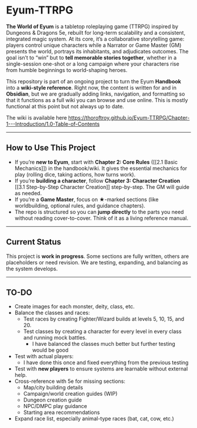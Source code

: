 # Eyum-TTRPG

**The World of Eyum** is a tabletop roleplaying game (TTRPG) inspired by Dungeons & Dragons 5e, rebuilt for long-term scalability and a consistent, integrated magic system. At its core, it’s a collaborative storytelling game: players control unique characters while a Narrator or Game Master (GM) presents the world, portrays its inhabitants, and adjudicates outcomes. The goal isn’t to “win” but to **tell memorable stories together**, whether in a single-session one-shot or a long campaign where your characters rise from humble beginnings to world-shaping heroes.

This repository is part of an ongoing project to turn the Eyum **Handbook** into a **wiki-style reference**. Right now, the content is written for and in **Obsidian**, but we are gradually adding links, navigation, and formatting so that it functions as a full wiki you can browse and use online. This is mostly functional at this point but not always up to date. 

The wiki is available here https://thoroftroy.github.io/Eyum-TTRPG/Chapter-1---Introduction/1.0-Table-of-Contents

---

## How to Use This Project
- If you’re **new to Eyum**, start with **Chapter 2: Core Rules** ([[2.1 Basic Mechanics]]) in the handbook/wiki. It gives the essential mechanics for play (rolling dice, taking actions, how turns work).
- If you’re **building a character**, follow **Chapter 3: Character Creation** [[3.1 Step-by-Step Character Creation]] step-by-step. The GM will guide as needed.
- If you’re a **Game Master**, focus on ★-marked sections (like worldbuilding, optional rules, and guidance chapters).
- The repo is structured so you can **jump directly** to the parts you need without reading cover-to-cover. Think of it as a living reference manual.

---
## Current Status
This project is **work in progress**. Some sections are fully written, others are placeholders or need revision. We are testing, expanding, and balancing as the system develops.

---
## TO-DO
- Create images for each monster, deity, class, etc.
- Balance the classes and races:
    - Test races by creating Fighter/Wizard builds at levels 5, 10, 15, and 20.
    - Test classes by creating a character for every level in every class and running mock battles.
	    - I have balanced the classes much better but further testing would be good
- Test with actual players:
    - I have done this once and fixed everything from the previous testing
- Test with **new players** to ensure systems are learnable without external help.
- Cross-reference with 5e for missing sections:
    - Map/city building details
    - Campaign/world creation guides (WIP)
    - Dungeon creation guide
    - NPC/DMPC play guidance
    - Starting area recommendations
- Expand race list, especially animal-type races (bat, cat, cow, etc.)